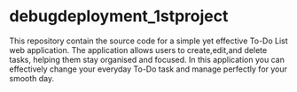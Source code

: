 # debugdeployment_1stproject
This repository contain the source code for a simple yet effective To-Do List web application. The application allows users to create,edit,and delete tasks, helping them stay organised and focused.
In this application you can effectively change your everyday To-Do task and manage perfectly for your smooth day. 
